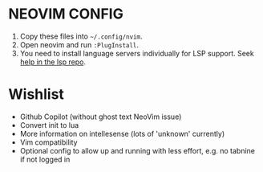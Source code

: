 # NEOVIM CONFIG

1. Copy these files into `~/.config/nvim`.
2. Open neovim and run `:PlugInstall`.
3. You need to install language servers individually for LSP support. Seek [help in the lsp repo](https://github.com/neovim/nvim-lspconfig).

# Wishlist

- Github Copilot (without ghost text NeoVim issue)
- Convert init to lua
- More information on intellesense (lots of 'unknown' currently)
- Vim compatibility
- Optional config to allow up and running with less effort, e.g. no tabnine if not logged in
